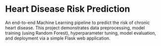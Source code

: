 # Heart Disease Risk Prediction

An end-to-end Machine Learning pipeline to predict the risk of chronic heart disease. This project demonstrates data preprocessing, model training (using Random Forest), hyperparameter tuning, model evaluation, and deployment via a simple Flask web application.


